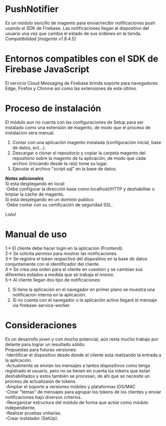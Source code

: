 # PushNotifier

Es un módulo sencillo de magento para enviar/recibir notificaciones push usando el SDK de Firebase. Las notificaciones llegan al dispositivo del usuario una vez que cambia el estado de sus órdenes en la tienda.  
*Compatibilidad [magento v1.9.4.5]*

# Entornos compatibles con el SDK de Firebase JavaScript
El servicio Cloud Messaging de Firebase brinda soporte para navegadores Edge, Firefox y Chrome así como las extensiones de este último.

# Proceso de instalación
El módulo aun no cuenta con las configuraciones de Setup para ser instalado como una extensión de magento, de modo que el proceso de instalacion sera manual.

1. Contar con una aplicación magento instalada (configuración inicial, base de datos, ect...).
1. Descargar o clonar el repositorio y copiar la carpeta magento del repositorio sobre la magento de tu aplicación, de modo que cada archivo (iniciando desde la raíz) tome su lugar.
1. Ejecutar el archivo "script.sql" en la base de datos. 

***Notas adicionales***  
Si esta desplegando en local:  
  -Debe configurar la dirección base como localhost/HTTP y deshabilitar o limpiar la cache de magento.  
Si esta desplegando en un dominio publico:  
  -Debe contar con su certificación de seguridad SSL.  
  
Listo!

# Manual de uso
1→ El cliente debe hacer login en la aplicacion (Frontend).  
2→ Se solicita permiso para mostrar las notificaciones.  
3→ Se registra el token respectivo del dispositivo en la base de datos conjuntamente con el identificador del cliente.  
4→ Se crea una orden para el cliente en cuestion y se cambian sus diferentes estados a medida que se trabaja el mismo.  
5→ Al cliente llegan dos tipo de notificaciones:  
  1. Si tiene la aplicación en el navegador en primer plano se muestra una notificacion interna en la aplicación.   
  2. Si no cuenta con el navegador o la aplicación activa llegará el mensaje via firebase-service-worker.

# Consideraciones
Es un desarrollo joven y con mucho potencial, aún resta mucho trabajo por delante para lograr un resultado sólido.   
Propuestas para futuras versiones:  
-Identificar el dispositivo desde donde el cliente esta realizando la entrada a la aplicación.  
-Actualmente se envian los mensajes a tantos dispositivos como tenga registrado el usuario, pero no se tienen en cuenta los tokens que estan deshabilitados y estos también se procesan, de ahi que se necesite un proceso de actualizaión de tokens.  
-Ampliar el soporte a versiones móbiles y plataformas IOS/MAC  
-Crear "temas" de mensajes para agrupar los tokens de los clientes y enviar notificaciones bajo diversos criterios.  
-Reorganizar estructura del módulo de forma que actúe como módulo independiente.  
-Realizar pruebas unitarias.  
-Crear instalador (SetUp).  

